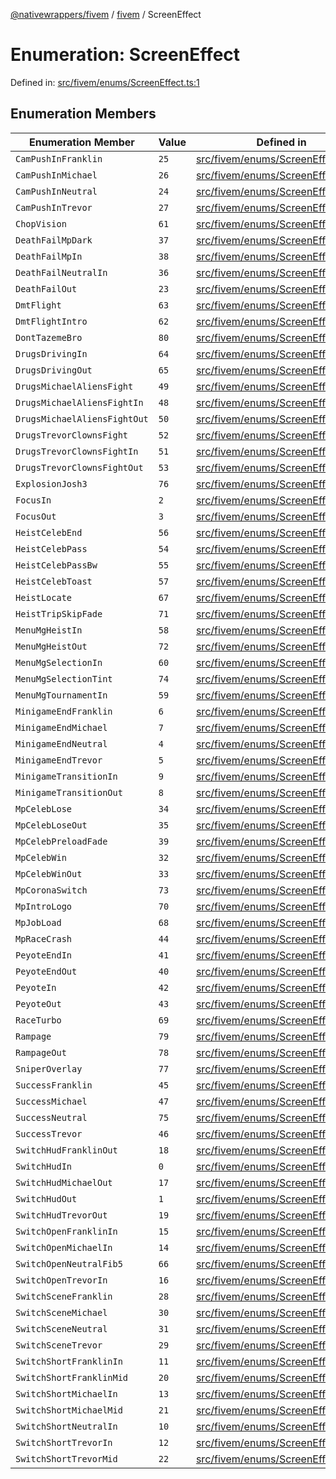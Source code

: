 [@nativewrappers/fivem](../../README.md) / [fivem](../README.md) / ScreenEffect

# Enumeration: ScreenEffect

Defined in: [src/fivem/enums/ScreenEffect.ts:1](https://github.com/nativewrappers/nativewrappers/blob/756c662f77d10717b10de50b84f2e02fa47719d1/src/fivem/enums/ScreenEffect.ts#L1)

## Enumeration Members

| Enumeration Member | Value | Defined in |
| ------ | ------ | ------ |
| <a id="campushinfranklin"></a> `CamPushInFranklin` | `25` | [src/fivem/enums/ScreenEffect.ts:27](https://github.com/nativewrappers/nativewrappers/blob/756c662f77d10717b10de50b84f2e02fa47719d1/src/fivem/enums/ScreenEffect.ts#L27) |
| <a id="campushinmichael"></a> `CamPushInMichael` | `26` | [src/fivem/enums/ScreenEffect.ts:28](https://github.com/nativewrappers/nativewrappers/blob/756c662f77d10717b10de50b84f2e02fa47719d1/src/fivem/enums/ScreenEffect.ts#L28) |
| <a id="campushinneutral"></a> `CamPushInNeutral` | `24` | [src/fivem/enums/ScreenEffect.ts:26](https://github.com/nativewrappers/nativewrappers/blob/756c662f77d10717b10de50b84f2e02fa47719d1/src/fivem/enums/ScreenEffect.ts#L26) |
| <a id="campushintrevor"></a> `CamPushInTrevor` | `27` | [src/fivem/enums/ScreenEffect.ts:29](https://github.com/nativewrappers/nativewrappers/blob/756c662f77d10717b10de50b84f2e02fa47719d1/src/fivem/enums/ScreenEffect.ts#L29) |
| <a id="chopvision"></a> `ChopVision` | `61` | [src/fivem/enums/ScreenEffect.ts:63](https://github.com/nativewrappers/nativewrappers/blob/756c662f77d10717b10de50b84f2e02fa47719d1/src/fivem/enums/ScreenEffect.ts#L63) |
| <a id="deathfailmpdark"></a> `DeathFailMpDark` | `37` | [src/fivem/enums/ScreenEffect.ts:39](https://github.com/nativewrappers/nativewrappers/blob/756c662f77d10717b10de50b84f2e02fa47719d1/src/fivem/enums/ScreenEffect.ts#L39) |
| <a id="deathfailmpin"></a> `DeathFailMpIn` | `38` | [src/fivem/enums/ScreenEffect.ts:40](https://github.com/nativewrappers/nativewrappers/blob/756c662f77d10717b10de50b84f2e02fa47719d1/src/fivem/enums/ScreenEffect.ts#L40) |
| <a id="deathfailneutralin"></a> `DeathFailNeutralIn` | `36` | [src/fivem/enums/ScreenEffect.ts:38](https://github.com/nativewrappers/nativewrappers/blob/756c662f77d10717b10de50b84f2e02fa47719d1/src/fivem/enums/ScreenEffect.ts#L38) |
| <a id="deathfailout"></a> `DeathFailOut` | `23` | [src/fivem/enums/ScreenEffect.ts:25](https://github.com/nativewrappers/nativewrappers/blob/756c662f77d10717b10de50b84f2e02fa47719d1/src/fivem/enums/ScreenEffect.ts#L25) |
| <a id="dmtflight"></a> `DmtFlight` | `63` | [src/fivem/enums/ScreenEffect.ts:65](https://github.com/nativewrappers/nativewrappers/blob/756c662f77d10717b10de50b84f2e02fa47719d1/src/fivem/enums/ScreenEffect.ts#L65) |
| <a id="dmtflightintro"></a> `DmtFlightIntro` | `62` | [src/fivem/enums/ScreenEffect.ts:64](https://github.com/nativewrappers/nativewrappers/blob/756c662f77d10717b10de50b84f2e02fa47719d1/src/fivem/enums/ScreenEffect.ts#L64) |
| <a id="donttazemebro"></a> `DontTazemeBro` | `80` | [src/fivem/enums/ScreenEffect.ts:82](https://github.com/nativewrappers/nativewrappers/blob/756c662f77d10717b10de50b84f2e02fa47719d1/src/fivem/enums/ScreenEffect.ts#L82) |
| <a id="drugsdrivingin"></a> `DrugsDrivingIn` | `64` | [src/fivem/enums/ScreenEffect.ts:66](https://github.com/nativewrappers/nativewrappers/blob/756c662f77d10717b10de50b84f2e02fa47719d1/src/fivem/enums/ScreenEffect.ts#L66) |
| <a id="drugsdrivingout"></a> `DrugsDrivingOut` | `65` | [src/fivem/enums/ScreenEffect.ts:67](https://github.com/nativewrappers/nativewrappers/blob/756c662f77d10717b10de50b84f2e02fa47719d1/src/fivem/enums/ScreenEffect.ts#L67) |
| <a id="drugsmichaelaliensfight"></a> `DrugsMichaelAliensFight` | `49` | [src/fivem/enums/ScreenEffect.ts:51](https://github.com/nativewrappers/nativewrappers/blob/756c662f77d10717b10de50b84f2e02fa47719d1/src/fivem/enums/ScreenEffect.ts#L51) |
| <a id="drugsmichaelaliensfightin"></a> `DrugsMichaelAliensFightIn` | `48` | [src/fivem/enums/ScreenEffect.ts:50](https://github.com/nativewrappers/nativewrappers/blob/756c662f77d10717b10de50b84f2e02fa47719d1/src/fivem/enums/ScreenEffect.ts#L50) |
| <a id="drugsmichaelaliensfightout"></a> `DrugsMichaelAliensFightOut` | `50` | [src/fivem/enums/ScreenEffect.ts:52](https://github.com/nativewrappers/nativewrappers/blob/756c662f77d10717b10de50b84f2e02fa47719d1/src/fivem/enums/ScreenEffect.ts#L52) |
| <a id="drugstrevorclownsfight"></a> `DrugsTrevorClownsFight` | `52` | [src/fivem/enums/ScreenEffect.ts:54](https://github.com/nativewrappers/nativewrappers/blob/756c662f77d10717b10de50b84f2e02fa47719d1/src/fivem/enums/ScreenEffect.ts#L54) |
| <a id="drugstrevorclownsfightin"></a> `DrugsTrevorClownsFightIn` | `51` | [src/fivem/enums/ScreenEffect.ts:53](https://github.com/nativewrappers/nativewrappers/blob/756c662f77d10717b10de50b84f2e02fa47719d1/src/fivem/enums/ScreenEffect.ts#L53) |
| <a id="drugstrevorclownsfightout"></a> `DrugsTrevorClownsFightOut` | `53` | [src/fivem/enums/ScreenEffect.ts:55](https://github.com/nativewrappers/nativewrappers/blob/756c662f77d10717b10de50b84f2e02fa47719d1/src/fivem/enums/ScreenEffect.ts#L55) |
| <a id="explosionjosh3"></a> `ExplosionJosh3` | `76` | [src/fivem/enums/ScreenEffect.ts:78](https://github.com/nativewrappers/nativewrappers/blob/756c662f77d10717b10de50b84f2e02fa47719d1/src/fivem/enums/ScreenEffect.ts#L78) |
| <a id="focusin"></a> `FocusIn` | `2` | [src/fivem/enums/ScreenEffect.ts:4](https://github.com/nativewrappers/nativewrappers/blob/756c662f77d10717b10de50b84f2e02fa47719d1/src/fivem/enums/ScreenEffect.ts#L4) |
| <a id="focusout"></a> `FocusOut` | `3` | [src/fivem/enums/ScreenEffect.ts:5](https://github.com/nativewrappers/nativewrappers/blob/756c662f77d10717b10de50b84f2e02fa47719d1/src/fivem/enums/ScreenEffect.ts#L5) |
| <a id="heistcelebend"></a> `HeistCelebEnd` | `56` | [src/fivem/enums/ScreenEffect.ts:58](https://github.com/nativewrappers/nativewrappers/blob/756c662f77d10717b10de50b84f2e02fa47719d1/src/fivem/enums/ScreenEffect.ts#L58) |
| <a id="heistcelebpass"></a> `HeistCelebPass` | `54` | [src/fivem/enums/ScreenEffect.ts:56](https://github.com/nativewrappers/nativewrappers/blob/756c662f77d10717b10de50b84f2e02fa47719d1/src/fivem/enums/ScreenEffect.ts#L56) |
| <a id="heistcelebpassbw"></a> `HeistCelebPassBw` | `55` | [src/fivem/enums/ScreenEffect.ts:57](https://github.com/nativewrappers/nativewrappers/blob/756c662f77d10717b10de50b84f2e02fa47719d1/src/fivem/enums/ScreenEffect.ts#L57) |
| <a id="heistcelebtoast"></a> `HeistCelebToast` | `57` | [src/fivem/enums/ScreenEffect.ts:59](https://github.com/nativewrappers/nativewrappers/blob/756c662f77d10717b10de50b84f2e02fa47719d1/src/fivem/enums/ScreenEffect.ts#L59) |
| <a id="heistlocate"></a> `HeistLocate` | `67` | [src/fivem/enums/ScreenEffect.ts:69](https://github.com/nativewrappers/nativewrappers/blob/756c662f77d10717b10de50b84f2e02fa47719d1/src/fivem/enums/ScreenEffect.ts#L69) |
| <a id="heisttripskipfade"></a> `HeistTripSkipFade` | `71` | [src/fivem/enums/ScreenEffect.ts:73](https://github.com/nativewrappers/nativewrappers/blob/756c662f77d10717b10de50b84f2e02fa47719d1/src/fivem/enums/ScreenEffect.ts#L73) |
| <a id="menumgheistin"></a> `MenuMgHeistIn` | `58` | [src/fivem/enums/ScreenEffect.ts:60](https://github.com/nativewrappers/nativewrappers/blob/756c662f77d10717b10de50b84f2e02fa47719d1/src/fivem/enums/ScreenEffect.ts#L60) |
| <a id="menumgheistout"></a> `MenuMgHeistOut` | `72` | [src/fivem/enums/ScreenEffect.ts:74](https://github.com/nativewrappers/nativewrappers/blob/756c662f77d10717b10de50b84f2e02fa47719d1/src/fivem/enums/ScreenEffect.ts#L74) |
| <a id="menumgselectionin"></a> `MenuMgSelectionIn` | `60` | [src/fivem/enums/ScreenEffect.ts:62](https://github.com/nativewrappers/nativewrappers/blob/756c662f77d10717b10de50b84f2e02fa47719d1/src/fivem/enums/ScreenEffect.ts#L62) |
| <a id="menumgselectiontint"></a> `MenuMgSelectionTint` | `74` | [src/fivem/enums/ScreenEffect.ts:76](https://github.com/nativewrappers/nativewrappers/blob/756c662f77d10717b10de50b84f2e02fa47719d1/src/fivem/enums/ScreenEffect.ts#L76) |
| <a id="menumgtournamentin"></a> `MenuMgTournamentIn` | `59` | [src/fivem/enums/ScreenEffect.ts:61](https://github.com/nativewrappers/nativewrappers/blob/756c662f77d10717b10de50b84f2e02fa47719d1/src/fivem/enums/ScreenEffect.ts#L61) |
| <a id="minigameendfranklin"></a> `MinigameEndFranklin` | `6` | [src/fivem/enums/ScreenEffect.ts:8](https://github.com/nativewrappers/nativewrappers/blob/756c662f77d10717b10de50b84f2e02fa47719d1/src/fivem/enums/ScreenEffect.ts#L8) |
| <a id="minigameendmichael"></a> `MinigameEndMichael` | `7` | [src/fivem/enums/ScreenEffect.ts:9](https://github.com/nativewrappers/nativewrappers/blob/756c662f77d10717b10de50b84f2e02fa47719d1/src/fivem/enums/ScreenEffect.ts#L9) |
| <a id="minigameendneutral"></a> `MinigameEndNeutral` | `4` | [src/fivem/enums/ScreenEffect.ts:6](https://github.com/nativewrappers/nativewrappers/blob/756c662f77d10717b10de50b84f2e02fa47719d1/src/fivem/enums/ScreenEffect.ts#L6) |
| <a id="minigameendtrevor"></a> `MinigameEndTrevor` | `5` | [src/fivem/enums/ScreenEffect.ts:7](https://github.com/nativewrappers/nativewrappers/blob/756c662f77d10717b10de50b84f2e02fa47719d1/src/fivem/enums/ScreenEffect.ts#L7) |
| <a id="minigametransitionin"></a> `MinigameTransitionIn` | `9` | [src/fivem/enums/ScreenEffect.ts:11](https://github.com/nativewrappers/nativewrappers/blob/756c662f77d10717b10de50b84f2e02fa47719d1/src/fivem/enums/ScreenEffect.ts#L11) |
| <a id="minigametransitionout"></a> `MinigameTransitionOut` | `8` | [src/fivem/enums/ScreenEffect.ts:10](https://github.com/nativewrappers/nativewrappers/blob/756c662f77d10717b10de50b84f2e02fa47719d1/src/fivem/enums/ScreenEffect.ts#L10) |
| <a id="mpceleblose"></a> `MpCelebLose` | `34` | [src/fivem/enums/ScreenEffect.ts:36](https://github.com/nativewrappers/nativewrappers/blob/756c662f77d10717b10de50b84f2e02fa47719d1/src/fivem/enums/ScreenEffect.ts#L36) |
| <a id="mpcelebloseout"></a> `MpCelebLoseOut` | `35` | [src/fivem/enums/ScreenEffect.ts:37](https://github.com/nativewrappers/nativewrappers/blob/756c662f77d10717b10de50b84f2e02fa47719d1/src/fivem/enums/ScreenEffect.ts#L37) |
| <a id="mpcelebpreloadfade"></a> `MpCelebPreloadFade` | `39` | [src/fivem/enums/ScreenEffect.ts:41](https://github.com/nativewrappers/nativewrappers/blob/756c662f77d10717b10de50b84f2e02fa47719d1/src/fivem/enums/ScreenEffect.ts#L41) |
| <a id="mpcelebwin"></a> `MpCelebWin` | `32` | [src/fivem/enums/ScreenEffect.ts:34](https://github.com/nativewrappers/nativewrappers/blob/756c662f77d10717b10de50b84f2e02fa47719d1/src/fivem/enums/ScreenEffect.ts#L34) |
| <a id="mpcelebwinout"></a> `MpCelebWinOut` | `33` | [src/fivem/enums/ScreenEffect.ts:35](https://github.com/nativewrappers/nativewrappers/blob/756c662f77d10717b10de50b84f2e02fa47719d1/src/fivem/enums/ScreenEffect.ts#L35) |
| <a id="mpcoronaswitch"></a> `MpCoronaSwitch` | `73` | [src/fivem/enums/ScreenEffect.ts:75](https://github.com/nativewrappers/nativewrappers/blob/756c662f77d10717b10de50b84f2e02fa47719d1/src/fivem/enums/ScreenEffect.ts#L75) |
| <a id="mpintrologo"></a> `MpIntroLogo` | `70` | [src/fivem/enums/ScreenEffect.ts:72](https://github.com/nativewrappers/nativewrappers/blob/756c662f77d10717b10de50b84f2e02fa47719d1/src/fivem/enums/ScreenEffect.ts#L72) |
| <a id="mpjobload"></a> `MpJobLoad` | `68` | [src/fivem/enums/ScreenEffect.ts:70](https://github.com/nativewrappers/nativewrappers/blob/756c662f77d10717b10de50b84f2e02fa47719d1/src/fivem/enums/ScreenEffect.ts#L70) |
| <a id="mpracecrash"></a> `MpRaceCrash` | `44` | [src/fivem/enums/ScreenEffect.ts:46](https://github.com/nativewrappers/nativewrappers/blob/756c662f77d10717b10de50b84f2e02fa47719d1/src/fivem/enums/ScreenEffect.ts#L46) |
| <a id="peyoteendin"></a> `PeyoteEndIn` | `41` | [src/fivem/enums/ScreenEffect.ts:43](https://github.com/nativewrappers/nativewrappers/blob/756c662f77d10717b10de50b84f2e02fa47719d1/src/fivem/enums/ScreenEffect.ts#L43) |
| <a id="peyoteendout"></a> `PeyoteEndOut` | `40` | [src/fivem/enums/ScreenEffect.ts:42](https://github.com/nativewrappers/nativewrappers/blob/756c662f77d10717b10de50b84f2e02fa47719d1/src/fivem/enums/ScreenEffect.ts#L42) |
| <a id="peyotein"></a> `PeyoteIn` | `42` | [src/fivem/enums/ScreenEffect.ts:44](https://github.com/nativewrappers/nativewrappers/blob/756c662f77d10717b10de50b84f2e02fa47719d1/src/fivem/enums/ScreenEffect.ts#L44) |
| <a id="peyoteout"></a> `PeyoteOut` | `43` | [src/fivem/enums/ScreenEffect.ts:45](https://github.com/nativewrappers/nativewrappers/blob/756c662f77d10717b10de50b84f2e02fa47719d1/src/fivem/enums/ScreenEffect.ts#L45) |
| <a id="raceturbo"></a> `RaceTurbo` | `69` | [src/fivem/enums/ScreenEffect.ts:71](https://github.com/nativewrappers/nativewrappers/blob/756c662f77d10717b10de50b84f2e02fa47719d1/src/fivem/enums/ScreenEffect.ts#L71) |
| <a id="rampage"></a> `Rampage` | `79` | [src/fivem/enums/ScreenEffect.ts:81](https://github.com/nativewrappers/nativewrappers/blob/756c662f77d10717b10de50b84f2e02fa47719d1/src/fivem/enums/ScreenEffect.ts#L81) |
| <a id="rampageout"></a> `RampageOut` | `78` | [src/fivem/enums/ScreenEffect.ts:80](https://github.com/nativewrappers/nativewrappers/blob/756c662f77d10717b10de50b84f2e02fa47719d1/src/fivem/enums/ScreenEffect.ts#L80) |
| <a id="sniperoverlay"></a> `SniperOverlay` | `77` | [src/fivem/enums/ScreenEffect.ts:79](https://github.com/nativewrappers/nativewrappers/blob/756c662f77d10717b10de50b84f2e02fa47719d1/src/fivem/enums/ScreenEffect.ts#L79) |
| <a id="successfranklin"></a> `SuccessFranklin` | `45` | [src/fivem/enums/ScreenEffect.ts:47](https://github.com/nativewrappers/nativewrappers/blob/756c662f77d10717b10de50b84f2e02fa47719d1/src/fivem/enums/ScreenEffect.ts#L47) |
| <a id="successmichael"></a> `SuccessMichael` | `47` | [src/fivem/enums/ScreenEffect.ts:49](https://github.com/nativewrappers/nativewrappers/blob/756c662f77d10717b10de50b84f2e02fa47719d1/src/fivem/enums/ScreenEffect.ts#L49) |
| <a id="successneutral"></a> `SuccessNeutral` | `75` | [src/fivem/enums/ScreenEffect.ts:77](https://github.com/nativewrappers/nativewrappers/blob/756c662f77d10717b10de50b84f2e02fa47719d1/src/fivem/enums/ScreenEffect.ts#L77) |
| <a id="successtrevor"></a> `SuccessTrevor` | `46` | [src/fivem/enums/ScreenEffect.ts:48](https://github.com/nativewrappers/nativewrappers/blob/756c662f77d10717b10de50b84f2e02fa47719d1/src/fivem/enums/ScreenEffect.ts#L48) |
| <a id="switchhudfranklinout"></a> `SwitchHudFranklinOut` | `18` | [src/fivem/enums/ScreenEffect.ts:20](https://github.com/nativewrappers/nativewrappers/blob/756c662f77d10717b10de50b84f2e02fa47719d1/src/fivem/enums/ScreenEffect.ts#L20) |
| <a id="switchhudin"></a> `SwitchHudIn` | `0` | [src/fivem/enums/ScreenEffect.ts:2](https://github.com/nativewrappers/nativewrappers/blob/756c662f77d10717b10de50b84f2e02fa47719d1/src/fivem/enums/ScreenEffect.ts#L2) |
| <a id="switchhudmichaelout"></a> `SwitchHudMichaelOut` | `17` | [src/fivem/enums/ScreenEffect.ts:19](https://github.com/nativewrappers/nativewrappers/blob/756c662f77d10717b10de50b84f2e02fa47719d1/src/fivem/enums/ScreenEffect.ts#L19) |
| <a id="switchhudout"></a> `SwitchHudOut` | `1` | [src/fivem/enums/ScreenEffect.ts:3](https://github.com/nativewrappers/nativewrappers/blob/756c662f77d10717b10de50b84f2e02fa47719d1/src/fivem/enums/ScreenEffect.ts#L3) |
| <a id="switchhudtrevorout"></a> `SwitchHudTrevorOut` | `19` | [src/fivem/enums/ScreenEffect.ts:21](https://github.com/nativewrappers/nativewrappers/blob/756c662f77d10717b10de50b84f2e02fa47719d1/src/fivem/enums/ScreenEffect.ts#L21) |
| <a id="switchopenfranklinin"></a> `SwitchOpenFranklinIn` | `15` | [src/fivem/enums/ScreenEffect.ts:17](https://github.com/nativewrappers/nativewrappers/blob/756c662f77d10717b10de50b84f2e02fa47719d1/src/fivem/enums/ScreenEffect.ts#L17) |
| <a id="switchopenmichaelin"></a> `SwitchOpenMichaelIn` | `14` | [src/fivem/enums/ScreenEffect.ts:16](https://github.com/nativewrappers/nativewrappers/blob/756c662f77d10717b10de50b84f2e02fa47719d1/src/fivem/enums/ScreenEffect.ts#L16) |
| <a id="switchopenneutralfib5"></a> `SwitchOpenNeutralFib5` | `66` | [src/fivem/enums/ScreenEffect.ts:68](https://github.com/nativewrappers/nativewrappers/blob/756c662f77d10717b10de50b84f2e02fa47719d1/src/fivem/enums/ScreenEffect.ts#L68) |
| <a id="switchopentrevorin"></a> `SwitchOpenTrevorIn` | `16` | [src/fivem/enums/ScreenEffect.ts:18](https://github.com/nativewrappers/nativewrappers/blob/756c662f77d10717b10de50b84f2e02fa47719d1/src/fivem/enums/ScreenEffect.ts#L18) |
| <a id="switchscenefranklin"></a> `SwitchSceneFranklin` | `28` | [src/fivem/enums/ScreenEffect.ts:30](https://github.com/nativewrappers/nativewrappers/blob/756c662f77d10717b10de50b84f2e02fa47719d1/src/fivem/enums/ScreenEffect.ts#L30) |
| <a id="switchscenemichael"></a> `SwitchSceneMichael` | `30` | [src/fivem/enums/ScreenEffect.ts:32](https://github.com/nativewrappers/nativewrappers/blob/756c662f77d10717b10de50b84f2e02fa47719d1/src/fivem/enums/ScreenEffect.ts#L32) |
| <a id="switchsceneneutral"></a> `SwitchSceneNeutral` | `31` | [src/fivem/enums/ScreenEffect.ts:33](https://github.com/nativewrappers/nativewrappers/blob/756c662f77d10717b10de50b84f2e02fa47719d1/src/fivem/enums/ScreenEffect.ts#L33) |
| <a id="switchscenetrevor"></a> `SwitchSceneTrevor` | `29` | [src/fivem/enums/ScreenEffect.ts:31](https://github.com/nativewrappers/nativewrappers/blob/756c662f77d10717b10de50b84f2e02fa47719d1/src/fivem/enums/ScreenEffect.ts#L31) |
| <a id="switchshortfranklinin"></a> `SwitchShortFranklinIn` | `11` | [src/fivem/enums/ScreenEffect.ts:13](https://github.com/nativewrappers/nativewrappers/blob/756c662f77d10717b10de50b84f2e02fa47719d1/src/fivem/enums/ScreenEffect.ts#L13) |
| <a id="switchshortfranklinmid"></a> `SwitchShortFranklinMid` | `20` | [src/fivem/enums/ScreenEffect.ts:22](https://github.com/nativewrappers/nativewrappers/blob/756c662f77d10717b10de50b84f2e02fa47719d1/src/fivem/enums/ScreenEffect.ts#L22) |
| <a id="switchshortmichaelin"></a> `SwitchShortMichaelIn` | `13` | [src/fivem/enums/ScreenEffect.ts:15](https://github.com/nativewrappers/nativewrappers/blob/756c662f77d10717b10de50b84f2e02fa47719d1/src/fivem/enums/ScreenEffect.ts#L15) |
| <a id="switchshortmichaelmid"></a> `SwitchShortMichaelMid` | `21` | [src/fivem/enums/ScreenEffect.ts:23](https://github.com/nativewrappers/nativewrappers/blob/756c662f77d10717b10de50b84f2e02fa47719d1/src/fivem/enums/ScreenEffect.ts#L23) |
| <a id="switchshortneutralin"></a> `SwitchShortNeutralIn` | `10` | [src/fivem/enums/ScreenEffect.ts:12](https://github.com/nativewrappers/nativewrappers/blob/756c662f77d10717b10de50b84f2e02fa47719d1/src/fivem/enums/ScreenEffect.ts#L12) |
| <a id="switchshorttrevorin"></a> `SwitchShortTrevorIn` | `12` | [src/fivem/enums/ScreenEffect.ts:14](https://github.com/nativewrappers/nativewrappers/blob/756c662f77d10717b10de50b84f2e02fa47719d1/src/fivem/enums/ScreenEffect.ts#L14) |
| <a id="switchshorttrevormid"></a> `SwitchShortTrevorMid` | `22` | [src/fivem/enums/ScreenEffect.ts:24](https://github.com/nativewrappers/nativewrappers/blob/756c662f77d10717b10de50b84f2e02fa47719d1/src/fivem/enums/ScreenEffect.ts#L24) |
